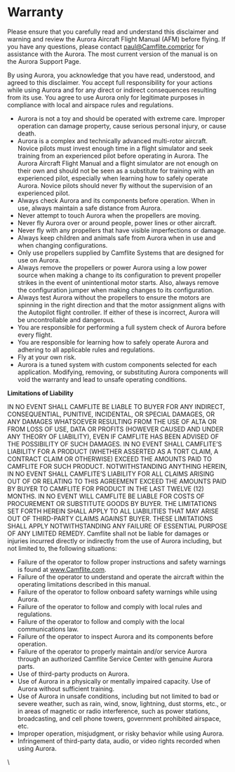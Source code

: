 # Warranty

Please ensure that you carefully read and understand this disclaimer and warning and review the Aurora Aircraft Flight Manual (AFM) before flying. If you have any questions, please contact paul@Camflite.comprior for assistance with the Aurora. The most current version of the manual is on the Aurora Support Page.

By using Aurora, you acknowledge that you have read, understood, and agreed to this disclaimer. You accept full responsibility for your actions while using Aurora and for any direct or indirect consequences resulting from its use. You agree to use Aurora only for legitimate purposes in compliance with local and airspace rules and regulations.

* Aurora is not a toy and should be operated with extreme care. Improper operation can damage property, cause serious personal injury, or cause death.
* Aurora is a complex and technically advanced multi-rotor aircraft. Novice pilots must invest enough time in a flight simulator and seek training from an experienced pilot before operating in Aurora. The Aurora Aircraft Flight Manual and a flight simulator are not enough on their own and should not be seen as a substitute for training with an experienced pilot, especially when learning how to safely operate Aurora. Novice pilots should never fly without the supervision of an experienced pilot.
* Always check Aurora and its components before operation. When in use, always maintain a safe distance from Aurora.
* Never attempt to touch Aurora when the propellers are moving.
* Never fly Aurora over or around people, power lines or other aircraft.
* Never fly with any propellers that have visible imperfections or damage.
* Always keep children and animals safe from Aurora when in use and when changing configurations.
* Only use propellers supplied by Camflite Systems that are designed for use on Aurora.
* Always remove the propellers or power Aurora using a low power source when making a change to its configuration to prevent propeller strikes in the event of unintentional motor starts. Also, always remove the configuration jumper when making changes to its configuration.
* Always test Aurora without the propellers to ensure the motors are spinning in the right direction and that the motor assignment aligns with the Autopilot flight controller. If either of these is incorrect, Aurora will be uncontrollable and dangerous.
* You are responsible for performing a full system check of Aurora before every flight.
* You are responsible for learning how to safely operate Aurora and adhering to all applicable rules and regulations.
* Fly at your own risk.
* Aurora is a tuned system with custom components selected for each application. Modifying, removing, or substituting Aurora components will void the warranty and lead to unsafe operating conditions.

**Limitations of Liability**

IN NO EVENT SHALL CAMFLITE BE LIABLE TO BUYER FOR ANY INDIRECT, CONSEQUENTIAL, PUNITIVE, INCIDENTAL, OR SPECIAL DAMAGES, OR ANY DAMAGES WHATSOEVER RESULTING FROM THE USE OF ALTA OR FROM LOSS OF USE, DATA OR PROFITS (HOWEVER CAUSED AND UNDER ANY THEORY OF LIABILITY), EVEN IF CAMFLITE HAS BEEN ADVISED OF THE POSSIBILITY OF SUCH DAMAGES. IN NO EVENT SHALL CAMFLITE’S LIABILITY FOR A PRODUCT (WHETHER ASSERTED AS A TORT CLAIM, A CONTRACT CLAIM OR OTHERWISE) EXCEED THE AMOUNTS PAID TO CAMFLITE FOR SUCH PRODUCT. NOTWITHSTANDING ANYTHING HEREIN, IN NO EVENT SHALL CAMFLITE’S LIABILITY FOR ALL CLAIMS ARISING OUT OF OR RELATING TO THIS AGREEMENT EXCEED THE AMOUNTS PAID BY BUYER TO CAMFLITE FOR PRODUCT IN THE LAST TWELVE (12) MONTHS. IN NO EVENT WILL CAMFLITE BE LIABLE FOR COSTS OF PROCUREMENT OR SUBSTITUTE GOODS BY BUYER. THE LIMITATIONS SET FORTH HEREIN SHALL APPLY TO ALL LIABILITIES THAT MAY ARISE OUT OF THIRD-PARTY CLAIMS AGAINST BUYER. THESE LIMITATIONS SHALL APPLY NOTWITHSTANDING ANY FAILURE OF ESSENTIAL PURPOSE OF ANY LIMITED REMEDY. Camflite shall not be liable for damages or injuries incurred directly or indirectly from the use of Aurora including, but not limited to, the following situations:

* Failure of the operator to follow proper instructions and safety warnings is found at www.Camflite.com.
* Failure of the operator to understand and operate the aircraft within the operating limitations described in this manual.
* Failure of the operator to follow onboard safety warnings while using Aurora.
* Failure of the operator to follow and comply with local rules and regulations.
* Failure of the operator to follow and comply with the local communications law.
* Failure of the operator to inspect Aurora and its components before operation.
* Failure of the operator to properly maintain and/or service Aurora through an authorized Camflite Service Center with genuine Aurora parts.
* Use of third-party products on Aurora.
* Use of Aurora in a physically or mentally impaired capacity. Use of Aurora without sufficient training.
* Use of Aurora in unsafe conditions, including but not limited to bad or severe weather, such as rain, wind, snow, lightning, dust storms, etc., or in areas of magnetic or radio interference, such as power stations, broadcasting, and cell phone towers, government prohibited airspace, etc.
* Improper operation, misjudgment, or risky behavior while using Aurora.
* Infringement of third-party data, audio, or video rights recorded when using Aurora.

\
